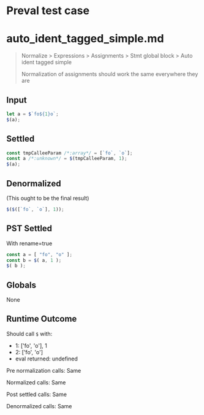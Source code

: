 # Preval test case

# auto_ident_tagged_simple.md

> Normalize > Expressions > Assignments > Stmt global block > Auto ident tagged simple
>
> Normalization of assignments should work the same everywhere they are

## Input

`````js filename=intro
let a = $`fo${1}o`;
$(a);
`````


## Settled


`````js filename=intro
const tmpCalleeParam /*:array*/ = [`fo`, `o`];
const a /*:unknown*/ = $(tmpCalleeParam, 1);
$(a);
`````


## Denormalized
(This ought to be the final result)

`````js filename=intro
$($([`fo`, `o`], 1));
`````


## PST Settled
With rename=true

`````js filename=intro
const a = [ "fo", "o" ];
const b = $( a, 1 );
$( b );
`````


## Globals


None


## Runtime Outcome


Should call `$` with:
 - 1: ['fo', 'o'], 1
 - 2: ['fo', 'o']
 - eval returned: undefined

Pre normalization calls: Same

Normalized calls: Same

Post settled calls: Same

Denormalized calls: Same

